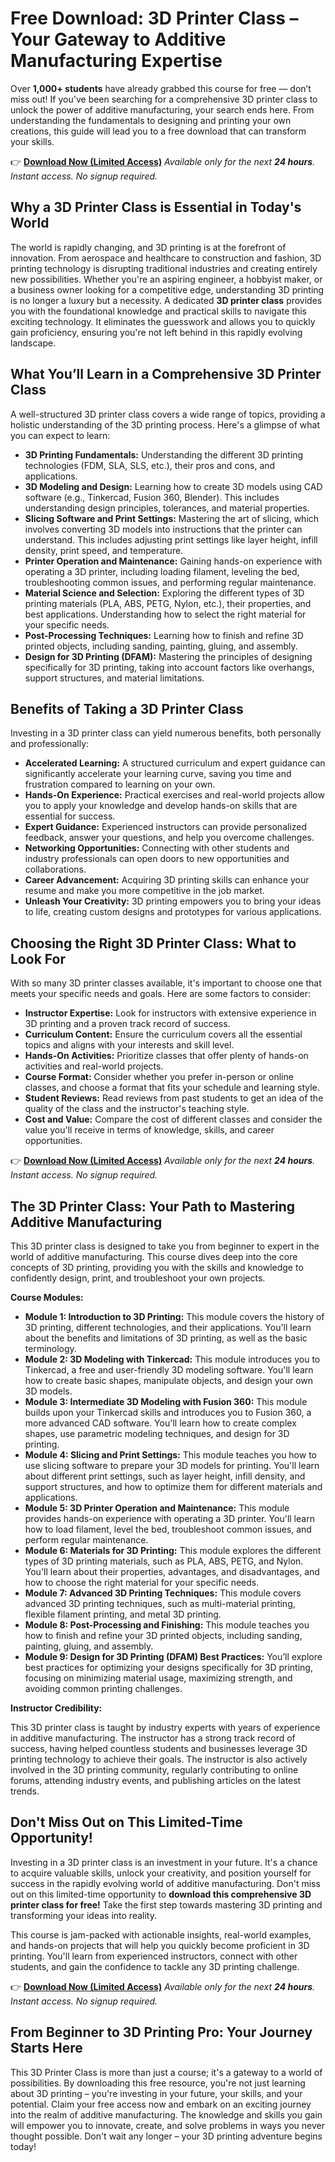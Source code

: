 # Free Download: 3D Printer Class – Your Gateway to Additive Manufacturing Expertise

Over **1,000+ students** have already grabbed this course for free — don’t miss out! If you've been searching for a comprehensive 3D printer class to unlock the power of additive manufacturing, your search ends here. From understanding the fundamentals to designing and printing your own creations, this guide will lead you to a free download that can transform your skills.

👉 [**Download Now (Limited Access)**](https://udemywork.com/3d-printer-class)
_Available only for the next **24 hours**. Instant access. No signup required._

## Why a 3D Printer Class is Essential in Today's World

The world is rapidly changing, and 3D printing is at the forefront of innovation. From aerospace and healthcare to construction and fashion, 3D printing technology is disrupting traditional industries and creating entirely new possibilities. Whether you're an aspiring engineer, a hobbyist maker, or a business owner looking for a competitive edge, understanding 3D printing is no longer a luxury but a necessity. A dedicated **3D printer class** provides you with the foundational knowledge and practical skills to navigate this exciting technology. It eliminates the guesswork and allows you to quickly gain proficiency, ensuring you're not left behind in this rapidly evolving landscape.

## What You’ll Learn in a Comprehensive 3D Printer Class

A well-structured 3D printer class covers a wide range of topics, providing a holistic understanding of the 3D printing process. Here's a glimpse of what you can expect to learn:

*   **3D Printing Fundamentals:** Understanding the different 3D printing technologies (FDM, SLA, SLS, etc.), their pros and cons, and applications.
*   **3D Modeling and Design:** Learning how to create 3D models using CAD software (e.g., Tinkercad, Fusion 360, Blender). This includes understanding design principles, tolerances, and material properties.
*   **Slicing Software and Print Settings:** Mastering the art of slicing, which involves converting 3D models into instructions that the printer can understand. This includes adjusting print settings like layer height, infill density, print speed, and temperature.
*   **Printer Operation and Maintenance:** Gaining hands-on experience with operating a 3D printer, including loading filament, leveling the bed, troubleshooting common issues, and performing regular maintenance.
*   **Material Science and Selection:** Exploring the different types of 3D printing materials (PLA, ABS, PETG, Nylon, etc.), their properties, and best applications. Understanding how to select the right material for your specific needs.
*   **Post-Processing Techniques:** Learning how to finish and refine 3D printed objects, including sanding, painting, gluing, and assembly.
*   **Design for 3D Printing (DFAM):** Mastering the principles of designing specifically for 3D printing, taking into account factors like overhangs, support structures, and material limitations.

## Benefits of Taking a 3D Printer Class

Investing in a 3D printer class can yield numerous benefits, both personally and professionally:

*   **Accelerated Learning:** A structured curriculum and expert guidance can significantly accelerate your learning curve, saving you time and frustration compared to learning on your own.
*   **Hands-On Experience:** Practical exercises and real-world projects allow you to apply your knowledge and develop hands-on skills that are essential for success.
*   **Expert Guidance:** Experienced instructors can provide personalized feedback, answer your questions, and help you overcome challenges.
*   **Networking Opportunities:** Connecting with other students and industry professionals can open doors to new opportunities and collaborations.
*   **Career Advancement:** Acquiring 3D printing skills can enhance your resume and make you more competitive in the job market.
*   **Unleash Your Creativity:** 3D printing empowers you to bring your ideas to life, creating custom designs and prototypes for various applications.

## Choosing the Right 3D Printer Class: What to Look For

With so many 3D printer classes available, it's important to choose one that meets your specific needs and goals. Here are some factors to consider:

*   **Instructor Expertise:** Look for instructors with extensive experience in 3D printing and a proven track record of success.
*   **Curriculum Content:** Ensure the curriculum covers all the essential topics and aligns with your interests and skill level.
*   **Hands-On Activities:** Prioritize classes that offer plenty of hands-on activities and real-world projects.
*   **Course Format:** Consider whether you prefer in-person or online classes, and choose a format that fits your schedule and learning style.
*   **Student Reviews:** Read reviews from past students to get an idea of the quality of the class and the instructor's teaching style.
*   **Cost and Value:** Compare the cost of different classes and consider the value you'll receive in terms of knowledge, skills, and career opportunities.

👉 [**Download Now (Limited Access)**](https://udemywork.com/3d-printer-class)
_Available only for the next **24 hours**. Instant access. No signup required._

## The 3D Printer Class: Your Path to Mastering Additive Manufacturing

This 3D printer class is designed to take you from beginner to expert in the world of additive manufacturing. This course dives deep into the core concepts of 3D printing, providing you with the skills and knowledge to confidently design, print, and troubleshoot your own projects.

**Course Modules:**

*   **Module 1: Introduction to 3D Printing:** This module covers the history of 3D printing, different technologies, and their applications. You'll learn about the benefits and limitations of 3D printing, as well as the basic terminology.
*   **Module 2: 3D Modeling with Tinkercad:** This module introduces you to Tinkercad, a free and user-friendly 3D modeling software. You'll learn how to create basic shapes, manipulate objects, and design your own 3D models.
*   **Module 3: Intermediate 3D Modeling with Fusion 360:** This module builds upon your Tinkercad skills and introduces you to Fusion 360, a more advanced CAD software. You'll learn how to create complex shapes, use parametric modeling techniques, and design for 3D printing.
*   **Module 4: Slicing and Print Settings:** This module teaches you how to use slicing software to prepare your 3D models for printing. You'll learn about different print settings, such as layer height, infill density, and support structures, and how to optimize them for different materials and applications.
*   **Module 5: 3D Printer Operation and Maintenance:** This module provides hands-on experience with operating a 3D printer. You'll learn how to load filament, level the bed, troubleshoot common issues, and perform regular maintenance.
*   **Module 6: Materials for 3D Printing:** This module explores the different types of 3D printing materials, such as PLA, ABS, PETG, and Nylon. You'll learn about their properties, advantages, and disadvantages, and how to choose the right material for your specific needs.
*   **Module 7: Advanced 3D Printing Techniques:** This module covers advanced 3D printing techniques, such as multi-material printing, flexible filament printing, and metal 3D printing.
*   **Module 8: Post-Processing and Finishing:** This module teaches you how to finish and refine your 3D printed objects, including sanding, painting, gluing, and assembly.
*   **Module 9: Design for 3D Printing (DFAM) Best Practices:** You’ll explore best practices for optimizing your designs specifically for 3D printing, focusing on minimizing material usage, maximizing strength, and avoiding common printing challenges.

**Instructor Credibility:**

This 3D printer class is taught by industry experts with years of experience in additive manufacturing. The instructor has a strong track record of success, having helped countless students and businesses leverage 3D printing technology to achieve their goals. The instructor is also actively involved in the 3D printing community, regularly contributing to online forums, attending industry events, and publishing articles on the latest trends.

## Don't Miss Out on This Limited-Time Opportunity!

Investing in a 3D printer class is an investment in your future. It's a chance to acquire valuable skills, unlock your creativity, and position yourself for success in the rapidly evolving world of additive manufacturing. Don't miss out on this limited-time opportunity to **download this comprehensive 3D printer class for free!** Take the first step towards mastering 3D printing and transforming your ideas into reality.

This course is jam-packed with actionable insights, real-world examples, and hands-on projects that will help you quickly become proficient in 3D printing. You'll learn from experienced instructors, connect with other students, and gain the confidence to tackle any 3D printing challenge.

👉 [**Download Now (Limited Access)**](https://udemywork.com/3d-printer-class)
_Available only for the next **24 hours**. Instant access. No signup required._

## From Beginner to 3D Printing Pro: Your Journey Starts Here

This 3D Printer Class is more than just a course; it's a gateway to a world of possibilities. By downloading this free resource, you're not just learning about 3D printing – you're investing in your future, your skills, and your potential. Claim your free access now and embark on an exciting journey into the realm of additive manufacturing. The knowledge and skills you gain will empower you to innovate, create, and solve problems in ways you never thought possible. Don't wait any longer – your 3D printing adventure begins today!
